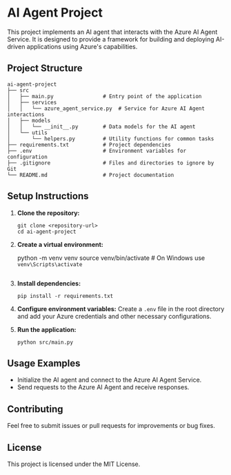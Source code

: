 # AI Agent Project

This project implements an AI agent that interacts with the Azure AI Agent Service. It is designed to provide a framework for building and deploying AI-driven applications using Azure's capabilities.

## Project Structure

```
ai-agent-project
├── src
│   ├── main.py                # Entry point of the application
│   ├── services
│   │   └── azure_agent_service.py  # Service for Azure AI Agent interactions
│   ├── models
│   │   └── __init__.py        # Data models for the AI agent
│   └── utils
│       └── helpers.py         # Utility functions for common tasks
├── requirements.txt           # Project dependencies
├── .env                       # Environment variables for configuration
├── .gitignore                 # Files and directories to ignore by Git
└── README.md                  # Project documentation
```

## Setup Instructions

1. **Clone the repository:**
   ```
   git clone <repository-url>
   cd ai-agent-project
   ```

2. **Create a virtual environment:**
   
   python -m venv venv
   source venv/bin/activate # On Windows use `venv\Scripts\activate`
   ```

3. **Install dependencies:**
   ```
   pip install -r requirements.txt
   ```

4. **Configure environment variables:**
   Create a `.env` file in the root directory and add your Azure credentials and other necessary configurations.

5. **Run the application:**
   ```
   python src/main.py
   ```

## Usage Examples

- Initialize the AI agent and connect to the Azure AI Agent Service.
- Send requests to the Azure AI Agent and receive responses.

## Contributing

Feel free to submit issues or pull requests for improvements or bug fixes.

## License

This project is licensed under the MIT License.